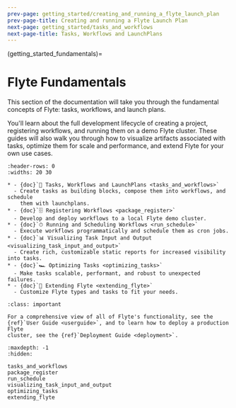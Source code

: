 ```yaml
---
prev-page: getting_started/creating_and_running_a_flyte_launch_plan
prev-page-title: Creating and running a Flyte Launch Plan
next-page: getting_started/tasks_and_workflows
next-page-title: Tasks, Workflows and LaunchPlans
---
```


(getting_started_fundamentals)=

# Flyte Fundamentals

This section of the documentation will take you through the
fundamental concepts of Flyte: tasks, workflows, and launch plans.

You'll learn about the full development lifecycle of creating a project,
registering workflows, and running them on a demo Flyte cluster. These
guides will also walk you through how to visualize artifacts associated with
tasks, optimize them for scale and performance, and extend Flyte for your own
use cases.

```{list-table}
:header-rows: 0
:widths: 20 30

* - {doc}`🔀 Tasks, Workflows and LaunchPlans <tasks_and_workflows>`
  - Create tasks as building blocks, compose them into workflows, and schedule
    them with launchplans.
* - {doc}`🗄 Registering Workflows <package_register>`
  - Develop and deploy workflows to a local Flyte demo cluster.
* - {doc}`⏱ Running and Scheduling Workflows <run_schedule>`
  - Execute workflows programmatically and schedule them as cron jobs.
* - {doc}`📊 Visualizing Task Input and Output <visualizing_task_input_and_output>`
  - Create rich, customizable static reports for increased visibility into tasks.
* - {doc}`🏎 Optimizing Tasks <optimizing_tasks>`
  - Make tasks scalable, performant, and robust to unexpected failures.
* - {doc}`🔌 Extending Flyte <extending_flyte>`
  - Customize Flyte types and tasks to fit your needs.
```

```{admonition} Learn more
:class: important

For a comprehensive view of all of Flyte's functionality, see the
{ref}`User Guide <userguide>`, and to learn how to deploy a production Flyte
cluster, see the {ref}`Deployment Guide <deployment>`.
```

```{toctree}
:maxdepth: -1
:hidden:

tasks_and_workflows
package_register
run_schedule
visualizing_task_input_and_output
optimizing_tasks
extending_flyte
```
